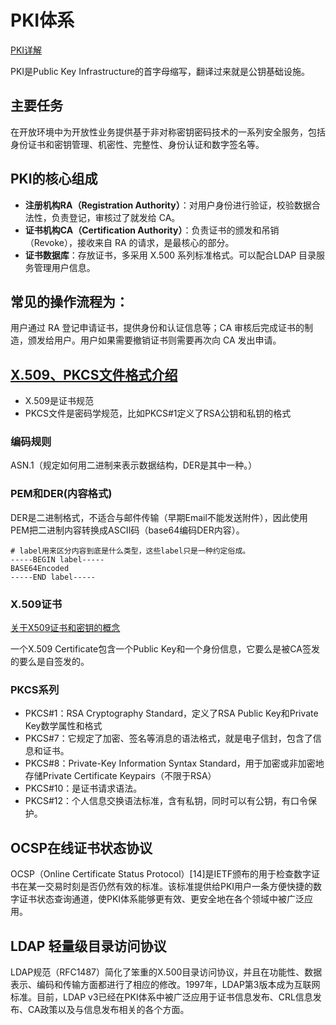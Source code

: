 # PKI体系

[PKI详解](https://www.cnblogs.com/ops-song/p/11351955.html)

PKI是Public Key Infrastructure的首字母缩写，翻译过来就是公钥基础设施。

## 主要任务

在开放环境中为开放性业务提供基于非对称密钥密码技术的一系列安全服务，包括身份证书和密钥管理、机密性、完整性、身份认证和数字签名等。

## PKI的核心组成

- **注册机构RA（Registration Authority）**：对用户身份进行验证，校验数据合法性，负责登记，审核过了就发给 CA。
- **证书机构CA（Certification Authority）**：负责证书的颁发和吊销（Revoke），接收来自 RA 的请求，是最核心的部分。
- **证书数据库**：存放证书，多采用 X.500 系列标准格式。可以配合LDAP 目录服务管理用户信息。

## 常见的操作流程为：

用户通过 RA 登记申请证书，提供身份和认证信息等；CA 审核后完成证书的制造，颁发给用户。用户如果需要撤销证书则需要再次向 CA 发出申请。

## [X.509、PKCS文件格式介绍](https://segmentfault.com/a/1190000019008423)

- X.509是证书规范
- PKCS文件是密码学规范，比如PKCS#1定义了RSA公钥和私钥的格式

### 编码规则

ASN.1（规定如何用二进制来表示数据结构，DER是其中一种。）

### PEM和DER(内容格式)

DER是二进制格式，不适合与邮件传输（早期Email不能发送附件），因此使用PEM把二进制内容转换成ASCII码（base64编码DER内容）。

```pem
# label用来区分内容到底是什么类型，这些label只是一种约定俗成。
-----BEGIN label-----
BASE64Encoded
-----END label-----
```
### X.509证书

[关于X509证书和密钥的概念](https://segmentfault.com/a/1190000020811310)

一个X.509 Certificate包含一个Public Key和一个身份信息，它要么是被CA签发的要么是自签发的。

### PKCS系列

- PKCS#1：RSA Cryptography Standard，定义了RSA Public Key和Private Key数学属性和格式
- PKCS#7：它规定了加密、签名等消息的语法格式，就是电子信封，包含了信息和证书。
- PKCS#8：Private-Key Information Syntax Standard，用于加密或非加密地存储Private Certificate Keypairs（不限于RSA）
- PKCS#10：是证书请求语法。
- PKCS#12：个人信息交换语法标准，含有私钥，同时可以有公钥，有口令保护。

## OCSP在线证书状态协议

OCSP（Online Certificate Status Protocol）[14]是IETF颁布的用于检查数字证书在某一交易时刻是否仍然有效的标准。该标准提供给PKI用户一条方便快捷的数字证书状态查询通道，使PKI体系能够更有效、更安全地在各个领域中被广泛应用。

## LDAP 轻量级目录访问协议

LDAP规范（RFC1487）简化了笨重的X.500目录访问协议，并且在功能性、数据表示、编码和传输方面都进行了相应的修改。1997年，LDAP第3版本成为互联网标准。目前，LDAP v3已经在PKI体系中被广泛应用于证书信息发布、CRL信息发布、CA政策以及与信息发布相关的各个方面。

